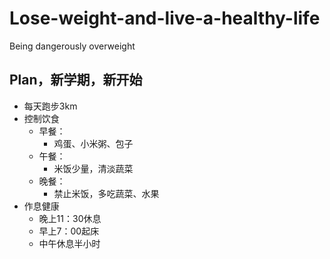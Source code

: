 # Lose-weight-and-live-a-healthy-life
Being dangerously overweight  
## Plan，新学期，新开始
- 每天跑步3km
- 控制饮食
    - 早餐：
        - 鸡蛋、小米粥、包子
    - 午餐：
        - 米饭少量，清淡蔬菜
    - 晚餐：
        - 禁止米饭，多吃蔬菜、水果
- 作息健康
    - 晚上11：30休息
    - 早上7：00起床
    - 中午休息半小时

